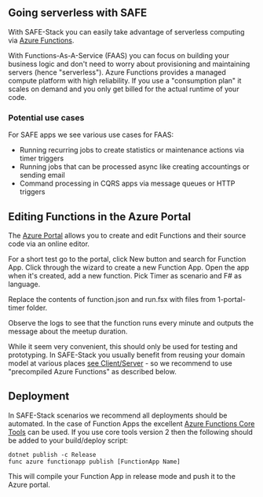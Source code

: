 ## Going serverless with SAFE

With SAFE-Stack you can easily take advantage of serverless computing via [Azure Functions](https://azure.microsoft.com/en-us/services/functions/).

With Functions-As-A-Service (FAAS) you can focus on building your business logic and don't need to worry about provisioning and maintaining servers (hence "serverless"). Azure Functions provides a managed compute platform with high reliability. If you use a "consumption plan" it scales on demand and you only get billed for the actual runtime of your code.

### Potential use cases

For SAFE apps we see various use cases for FAAS:

* Running recurring jobs to create statistics or maintenance actions via timer triggers
* Running jobs that can be processed async like creating accountings or sending email 
* Command processing in CQRS apps via message queues or HTTP triggers


## Editing Functions in the Azure Portal

The [Azure Portal](https://portal.azure.com) allows you to create and edit Functions and their source code via an online editor. 

For a short test go to the portal, click New button and search for Function App. Click through the wizard to create a new Function App. Open the app when it's created, add a new function. Pick Timer as scenario and F# as language.

Replace the contents of function.json and run.fsx with files from 1-portal-timer folder.

Observe the logs to see that the function runs every minute and outputs the message about the meetup duration.

While it seem very convenient, this should only be used for testing and prototyping. In SAFE-Stack you usually benefit from reusing your domain model at various places [see Client/Server](feature-clientserver.md) - so we recommend to use "precompiled Azure Functions" as described below.

## Deployment

In SAFE-Stack scenarios we recommend all deployments should be automated. In the case of Function Apps the excellent [Azure Functions Core Tools](https://github.com/Azure/azure-functions-core-tools) can be used. If you use core tools version 2 then the following should be added to your build/deploy script:

    dotnet publish -c Release
    func azure functionapp publish [FunctionApp Name]

This will compile your Function App in release mode and push it to the Azure portal.